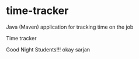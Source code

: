 # time-tracker
Java (Maven) application for tracking time on the job

Time tracker

Good Night Students!!!
okay sarjan
